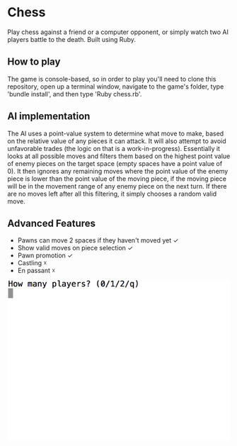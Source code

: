 # Chess

Play chess against a friend or a computer opponent, or simply watch two AI players battle to the death. Built using Ruby.

## How to play

The game is console-based, so in order to play you'll need to clone this repository, open up a terminal window, navigate to the game's folder, type 'bundle install', and then type 'Ruby chess.rb'.

## AI implementation

The AI uses a point-value system to determine what move to make, based on the relative value of any pieces it can attack. It will also attempt to avoid unfavorable trades (the logic on that is a work-in-progress). Essentially it looks at all possible moves and filters them based on the highest point value of enemy pieces on the target space (empty spaces have a point value of 0). It then ignores any remaining moves where the point value of the enemy piece is lower than the point value of the moving piece, if the moving piece will be in the movement range of any enemy piece on the next turn. If there are no moves left after all this filtering, it simply chooses a random valid move.

## Advanced Features

* Pawns can move 2 spaces if they haven't moved yet ✓
* Show valid moves on piece selection ✓
* Pawn promotion ✓
* Castling ☓
* En passant ☓

![Chess Gameplay](/screenshots/chess.gif)
